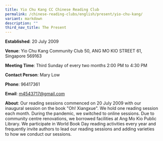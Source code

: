 ```yaml
---
title: Yio Chu Kang CC Chinese Reading Club
permalink: /chinese-reading-clubs/english/present/yio-chu-kang/
variant: markdown
description: ""
third_nav_title: The Present
---
```

**Established**:	20 July 2009

**Venue**:	Yio Chu Kang Community Club 
50, ANG MO KIO STREET 61, Singapore 569163

**Meeting Time**:	Third Sunday of every two months
2:00 PM to 4:30 PM

**Contact Person**:	Mary Low

**Phone**: 96417361

**Email**: m4543717@gmail.com

**About**:	Our reading sessions commenced on 20 July 2009 with our inaugural session on the book "Oh! Xiangxue". We hold one reading session each month. During the pandemic, we switched to online sessions. Due to community centre renovations, we borrowed facilities at Ang Mo Kio Public Library. We participate in World Book Day reading activities every year and frequently invite authors to lead our reading sessions and adding varieties to how we conduct our sessions.